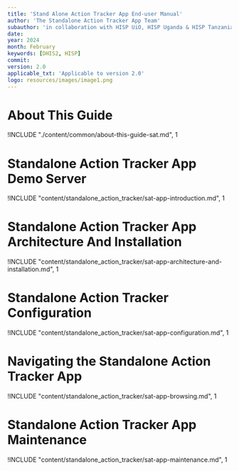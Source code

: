 ```yaml
---
title: 'Stand Alone Action Tracker App End-user Manual'  
author: 'The Standalone Action Tracker App Team'
subauthor: 'in collaboration with HISP UiO, HISP Uganda & HISP Tanzania'
date:
year: 2024
month: February
keywords: [DHIS2, HISP]
commit:
version: 2.0
applicable_txt: 'Applicable to version 2.0'
logo: resources/images/image1.png
---
```


<!--DHIS2-SECTION-ID:index-->

# About This Guide
!INCLUDE "./content/common/about-this-guide-sat.md", 1

# Standalone Action Tracker App Demo Server
!INCLUDE "content/standalone_action_tracker/sat-app-introduction.md", 1

# Standalone Action Tracker App Architecture And Installation
!INCLUDE "content/standalone_action_tracker/sat-app-architecture-and-installation.md", 1

# Standalone Action Tracker Configuration
!INCLUDE "content/standalone_action_tracker/sat-app-configuration.md", 1

# Navigating the Standalone Action Tracker App
!INCLUDE "content/standalone_action_tracker/sat-app-browsing.md", 1

# Standalone Action Tracker App Maintenance
!INCLUDE "content/standalone_action_tracker/sat-app-maintenance.md", 1
